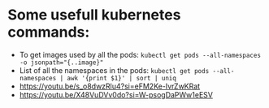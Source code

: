 # Some usefull kubernetes commands:
* To get images used by all the pods: `kubectl get pods --all-namespaces -o jsonpath="{..image}"`
* List of all the namespaces in the pods: `kubectl get pods --all-namespaces | awk '{print $1}' | sort | uniq`
* https://youtu.be/s_o8dwzRlu4?si=eFM2Ke-IvrZwKRat
* https://youtu.be/X48VuDVv0do?si=W-psogDaPWw1eESV

